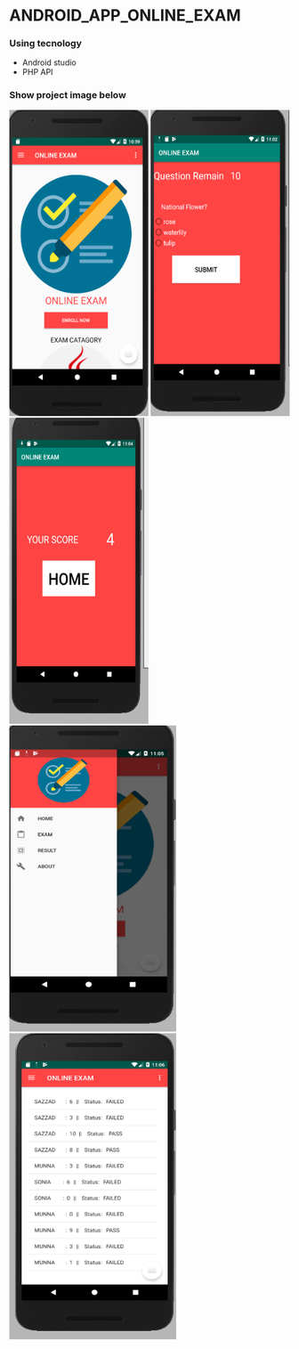 # ANDROID_APP_ONLINE_EXAM

<h3> Using tecnology</h3>
<ul>
  <li>Android studio</li>
  <li>PHP API</li>
 
</ul>
<h3>Show project image below</h3>
<div style{display: inline;}>
    <img src="image/a1.png" width="250" height="550">
    <img src="image/a2.png" width="250" height="550">
    <img src="image/a3.png" width="250" height="550">
    <img src="image/a4.png" width="300" height="550">
    <img src="image/a5.png" width="300" height="550">
    
    
</div>
